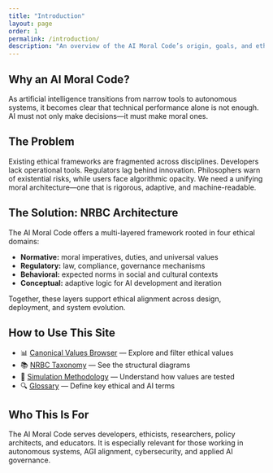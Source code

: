 ```yaml
---
title: "Introduction"
layout: page
order: 1
permalink: /introduction/
description: "An overview of the AI Moral Code’s origin, goals, and ethical foundations."
---
```


<section>
  <h1>Why an AI Moral Code?</h1>
  <p>
    As artificial intelligence transitions from narrow tools to autonomous systems,
    it becomes clear that technical performance alone is not enough. AI must not only make decisions—it must make moral ones.
  </p>
</section>

<section>
  <h2>The Problem</h2>
  <p>
    Existing ethical frameworks are fragmented across disciplines. Developers lack operational tools.
    Regulators lag behind innovation. Philosophers warn of existential risks, while users face algorithmic opacity.
    We need a unifying moral architecture—one that is rigorous, adaptive, and machine-readable.
  </p>
</section>

<section>
  <h2>The Solution: NRBC Architecture</h2>
  <p>
    The AI Moral Code offers a multi-layered framework rooted in four ethical domains:
  </p>
  <ul>
    <li><strong>Normative:</strong> moral imperatives, duties, and universal values</li>
    <li><strong>Regulatory:</strong> law, compliance, governance mechanisms</li>
    <li><strong>Behavioral:</strong> expected norms in social and cultural contexts</li>
    <li><strong>Conceptual:</strong> adaptive logic for AI development and iteration</li>
  </ul>
  <p>
    Together, these layers support ethical alignment across design, deployment, and system evolution.
  </p>
</section>

<section>
  <h2>How to Use This Site</h2>
  <ul>
    <li>📊 <a href="/value-browser/">Canonical Values Browser</a> — Explore and filter ethical values</li>
    <li>📚 <a href="/values/">NRBC Taxonomy</a> — See the structural diagrams</li>
    <li>🧠 <a href="/simulation-methodology/">Simulation Methodology</a> — Understand how values are tested</li>
    <li>🔍 <a href="/glossary/">Glossary</a> — Define key ethical and AI terms</li>
  </ul>
</section>

<section>
  <h2>Who This Is For</h2>
  <p>
    The AI Moral Code serves developers, ethicists, researchers, policy architects, and educators.
    It is especially relevant for those working in autonomous systems, AGI alignment, cybersecurity, and applied AI governance.
  </p>
</section>
